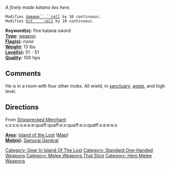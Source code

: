 *A finely made katana lies here.*

`Modifies `[`damage`` ``roll`](Damage_Roll.md "wikilink")` by 10 continuous.`  
`Modifies `[`hit`` ``roll`](Hit_Roll.md "wikilink")` by 10 continuous. `

**Keyword(s):** fine katana sword  
**[Type](:Category:_Object_Types.md "wikilink"):**
[weapon](:Category:_Melee_Weapons.md "wikilink")  
**[Flag(s)](:Category:_Object_Flags.md "wikilink"):** *none*  
**[Weight](Object_Weight.md "wikilink"):** 13 lbs  
**[Level(s)](Object_Level.md "wikilink"):** 51 - 51  
**[Quality](Object_Quality.md "wikilink"):** 100 hps  

## Comments

He is in a room with four other mobs. All wield, in
[sanctuary](Sanctuary.md "wikilink"), [aggie](Aggressive.md "wikilink"),
and high level.

## Directions

From [Shipwrecked Merchant](Shipwrecked_Merchant "wikilink"):
s:s:s:e:s:e:e:e:quaff:quaff:e:s:quaff:e:s:quaff:s:e:e:e:s

**[Area](:Category:_Areas.md "wikilink"):** [Island of the
Lost](:Category:_Island_Of_The_Lost.md "wikilink")
([Map](Island_Of_The_Lost_Map.md "wikilink"))  
**[Mob(s)](:Category:_Mobs.md "wikilink"):** [Samurai
General](Samurai_General "wikilink")  

[Category: Gear In Island Of The
Lost](Category:_Gear_In_Island_Of_The_Lost "wikilink") [Category:
Standard One-Handed
Weapons](Category:_Standard_One-Handed_Weapons "wikilink") [Category:
Melee Weapons That Slice](Category:_Melee_Weapons_That_Slice "wikilink")
[Category: Hero Melee Weapons](Category:_Hero_Melee_Weapons "wikilink")
